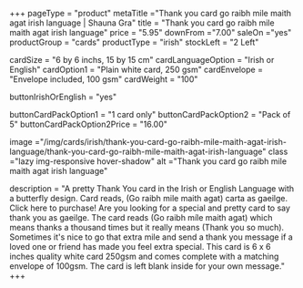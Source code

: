 +++
pageType = "product"
metaTitle ="Thank you card go raibh mile maith agat irish language | Shauna Gra"
title = "Thank you card go raibh mile maith agat irish language"
price = "5.95"
downFrom ="7.00"
saleOn ="yes"
productGroup = "cards"
productType = "irish"
stockLeft = "2 Left" 
 
cardSize = "6 by 6 inchs, 15 by 15 cm" 
cardLanguageOption = "Irish or English" 
cardOption1 = "Plain white card, 250 gsm" 
cardEnvelope = "Envelope included, 100 gsm" 
cardWeight = "100" 

buttonIrishOrEnglish = "yes"
 
buttonCardPackOption1 = "1 card only"
buttonCardPackOption2 = "Pack of 5"
buttonCardPackOption2Price = "16.00" 
 
image ="/img/cards/irish/thank-you-card-go-raibh-mile-maith-agat-irish-language/thank-you-card-go-raibh-mile-maith-agat-irish-language"
class ="lazy img-responsive hover-shadow"
alt ="Thank you card go raibh mile maith agat irish language"
 
description = "A pretty Thank You card in the Irish or English Language with a butterfly design. Card reads, (Go raibh mile maith agat) carta as gaeilge. Click here to purchase! Are you looking for a special and pretty card to say thank you as gaeilge. The card reads (Go raibh míle maith agat) which means thanks a thousand times but it really means (Thank you so much). Sometimes it's nice to go that extra mile and send a thank you message if a loved one or friend has made you feel extra special. This card is 6 x 6 inches quality white card 250gsm and comes complete with a matching envelope of 100gsm. The card is left blank inside for your own message."
+++
